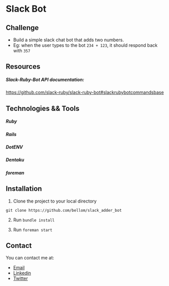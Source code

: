 # Slack Bot

## Challenge
- Build a simple slack chat bot that adds two numbers.
- Eg: when the user types to the bot `234 + 123`, it should respond back with `357`

## Resources
##### Slack-Ruby-Bot API documentation:
https://github.com/slack-ruby/slack-ruby-bot#slackrubybotcommandsbase



## Technologies && Tools
##### Ruby
##### Rails
##### DotENV
##### Dentaku
##### foreman



## Installation

1. Clone the project to your local directory

```
git clone https://github.com/bellom/slack_adder_bot
``` 

2. Run `bundle install`

3. Run `foreman start`

## Contact

You can contact me at:

- [Email](bellomsean@gmail.com)
- [Linkedin](https://www.linkedin.com/in/bellom/)
- [Twitter](https://twitter.com/bellom)
